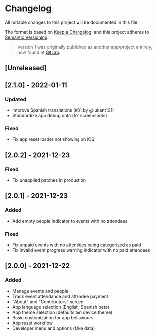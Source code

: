 # Changelog

All notable changes to this project will be documented in this file.

The format is based on [Keep a Changelog](https://keepachangelog.com/en/1.0.0/),
and this project adheres to [Semantic Versioning](https://semver.org/spec/v2.0.0.html).

> Version 1 was originally published as another app/project entirely, now found at [GitLab](https://gitlab.com/kendallroth/payme-old).

## [Unreleased]

## [2.1.0] - 2022-01-11

### Updated
- Improve Spanish translations (#31 by @lukant101)
- Standardize app debug data (for screenshots)

### Fixed
- Fix app reset loader not showing on iOS

## [2.0.2] - 2021-12-23

### Fixed
- Fix unapplied patches in production

## [2.0.1] - 2021-12-23

### Added
- Add empty people indicator to events with no attendees

### Fixed
- Fix unpaid events with no attendees being categorized as paid
- Fix invalid event progress warning indicator with no paid attendees

## [2.0.0] - 2021-12-22

### Added
- Manage events and people
- Track event attendance and attendee payment
- "About" and "Contributors" screen
- App language selection (English, Spanish beta)
- App theme selection (defaults ton device theme)
- Basic customization for app behaviours
- App reset workflow
- Developer menu and options (fake data)

